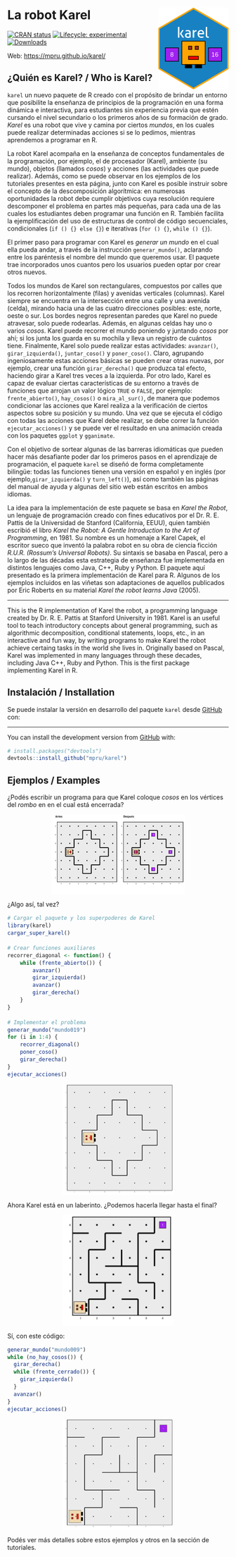 
<!-- README.md is generated from README.Rmd. Please edit that file -->

# La robot Karel <img src="man/figures/karel_hexsticker.png" align="right" alt="" width="160" />

<!-- badges: start -->

[![CRAN
status](https://www.r-pkg.org/badges/version/karel)](https://CRAN.R-project.org/package=karel)
[![Lifecycle:
experimental](https://img.shields.io/badge/lifecycle-experimental-orange.svg)](https://www.tidyverse.org/lifecycle/#experimental)
[![Downloads](https://cranlogs.r-pkg.org/badges/karel?color=blue)](https://cran.rstudio.com/package=karel)
<!-- badges: end -->

Web: <https://mpru.github.io/karel/>

## ¿Quién es Karel? / Who is Karel?

`karel` un nuevo paquete de R creado con el propósito de brindar un
entorno que posibilite la enseñanza de principios de la programación en
una forma dinámica e interactiva, para estudiantes sin experiencia
previa que estén cursando el nivel secundario o los primeros años de su
formación de grado. *Karel* es una robot que vive y camina por ciertos
*mundos*, en los cuales puede realizar determinadas acciones si se lo
pedimos, mientras aprendemos a programar en R.

La robot Karel acompaña en la enseñanza de conceptos fundamentales de la
programación, por ejemplo, el de procesador (Karel), ambiente (su
mundo), objetos (llamados *cosos*) y acciones (las actividades que puede
realizar). Además, como se puede observar en los ejemplos de los
tutoriales presentes en esta página, junto con Karel es posible instruir
sobre el concepto de la descomposición algorítmica: en numerosas
oportunidades la robot debe cumplir objetivos cuya resolución requiere
descomponer el problema en partes más pequeñas, para cada una de las
cuales los estudiantes deben programar una función en R. También
facilita la ejemplificación del uso de estructuras de control de código
secuenciales, condicionales (`if () {} else {}`) e iterativas
(`for () {}`, `while () {}`).

El primer paso para programar con Karel es *generar un mundo* en el cual
ella pueda andar, a través de la instrucción `generar_mundo()`,
aclarando entre los paréntesis el nombre del mundo que queremos usar. El
paquete trae incorporados unos cuantos pero los usuarios pueden optar
por crear otros nuevos.

Todos los mundos de Karel son rectangulares, compuestos por calles que
los recorren horizontalmente (filas) y avenidas verticales (columnas).
Karel siempre se encuentra en la intersección entre una calle y una
avenida (celda), mirando hacia una de las cuatro direcciones posibles:
este, norte, oeste o sur. Los bordes negros representan paredes que
Karel no puede atravesar, solo puede rodearlas. Además, en algunas
celdas hay uno o varios *cosos*. Karel puede recorrer el mundo poniendo
y juntando *cosos* por ahí; si los junta los guarda en su mochila y
lleva un registro de cuántos tiene. Finalmente, Karel solo puede
realizar estas actividades: `avanzar()`, `girar_izquierda()`,
`juntar_coso()` y `poner_coso()`. Claro, agrupando ingeniosamente estas
acciones básicas se pueden crear otras nuevas, por ejemplo, crear una
función `girar_derecha()` que produzca tal efecto, haciendo girar a
Karel tres veces a la izquierda. Por otro lado, Karel es capaz de
evaluar ciertas características de su entorno a través de funciones que
arrojan un valor lógico `TRUE` o `FALSE`, por ejemplo:
`frente_abierto()`, `hay_cosos()` o `mira_al_sur()`, de manera que
podemos condicionar las acciones que Karel realiza a la verificación de
ciertos aspectos sobre su posición y su mundo. Una vez que se ejecuta el
código con todas las acciones que Karel debe realizar, se debe correr la
función `ejecutar_acciones()` y se puede ver el resultado en una
animación creada con los paquetes `ggplot` y `gganimate`.

Con el objetivo de sortear algunas de las barreras idiomáticas que
pueden hacer más desafiante poder dar los primeros pasos en el
aprendizaje de programación, el paquete `karel` se diseñó de forma
completamente bilingüe: todas las funciones tienen una versión en
español y en inglés (por ejemplo,`girar_izquierda()` y `turn_left()`),
así como también las páginas del manual de ayuda y algunas del sitio web
están escritos en ambos idiomas.

La idea para la implementación de este paquete se basa en *Karel the
Robot*, un lenguaje de programación creado con fines educativos por el
Dr. R. E. Pattis de la Universidad de Stanford (California, EEUU), quien
también escribió el libro *Karel the Robot: A Gentle Introduction to the
Art of Programming*, en 1981. Su nombre es un homenaje a Karel Capek, el
escritor sueco que inventó la palabra robot en su obra de ciencia
ficción *R.U.R. (Rossum’s Universal Robots)*. Su sintaxis se basaba en
Pascal, pero a lo largo de las décadas esta estrategia de enseñanza fue
implementada en distintos lenguajes como Java, C++, Ruby y Python. El
paquete aquí presentado es la primera implementación de Karel para R.
Algunos de los ejemplos incluidos en las viñetas son adaptaciones de
aquellos publicados por Eric Roberts en su material *Karel the robot
learns Java* (2005).

------------------------------------------------------------------------

This is the R implementation of Karel the robot, a programming language
created by Dr. R. E. Pattis at Stanford University in 1981. Karel is an
useful tool to teach introductory concepts about general programming,
such as algorithmic decomposition, conditional statements, loops, etc.,
in an interactive and fun way, by writing programs to make Karel the
robot achieve certaing tasks in the world she lives in. Originally based
on Pascal, Karel was implemented in many languages through these
decades, including Java C++, Ruby and Python. This is the first package
implementing Karel in R.

## Instalación / Installation

<!-- 
You can install the released version of karel from [CRAN](https://CRAN.R-project.org) with:

``` r
install.packages("karel")
```
-->

Se puede instalar la versión en desarrollo del paquete `karel` desde
[GitHub](https://github.com/mpru/karel) con:

------------------------------------------------------------------------

You can install the development version from
[GitHub](https://github.com/mpru/karel) with:

``` r
# install.packages("devtools")
devtools::install_github("mpru/karel")
```

## Ejemplos / Examples

¿Podés escribir un programa para que Karel coloque *cosos* en los
vértices del *rombo* en en el cual está encerrada?

<img src="man/figures/problema1.png" width="60%" style="display: block; margin: auto;" />

¿Algo así, tal vez?

``` r
# Cargar el paquete y los superpoderes de Karel
library(karel)
cargar_super_karel()

# Crear funciones auxiliares
recorrer_diagonal <- function() {
    while (frente_abierto()) {
        avanzar()
        girar_izquierda()
        avanzar()
        girar_derecha()
    }
}

# Implementar el problema
generar_mundo("mundo019")
for (i in 1:4) {
    recorrer_diagonal()
    poner_coso()
    girar_derecha()
}
ejecutar_acciones()
```

<img src="man/figures/33.gif" width="50%" style="display: block; margin: auto;" />

Ahora Karel está en un laberinto. ¿Podemos hacerla llegar hasta el
final?

<img src="man/figures/29.png" width="50%" style="display: block; margin: auto;" />

Sí, con este código:

``` r
generar_mundo("mundo009")
while (no_hay_cosos()) {
  girar_derecha()
  while (frente_cerrado()) {
    girar_izquierda()
  }
  avanzar()
}
ejecutar_acciones()
```

<img src="man/figures/30.gif" width="50%" style="display: block; margin: auto;" />

Podés ver más detalles sobre estos ejemplos y otros en la sección de
tutoriales.
